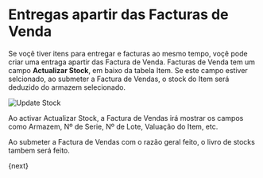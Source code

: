 <!-- add-breadcrumbs -->
# Entregas apartir das Facturas de Venda

Se voçẽ tiver itens para entregar e facturas ao mesmo tempo, voçê pode criar uma entraga apartir das Factura de Venda. Facturas de Venda tem um campo **Actualizar Stock**, em baixo da tabela Item. Se este campo estiver selcionado, ao submeter a Factura de Vendas, o stock do Item será deduzido do armazem selecionado.

<img alt="Update Stock" class="screenshot" src="{{docs_base_url}}/assets/img/articles/update-stock.png">

Ao activar Actualizar Stock, a Factura de Vendas irá mostrar os campos como Armazem, Nº de Serie, Nº de Lote, Valuação do Item, etc.

Ao submeter a Factura de Vendas com o razão geral feito, o livro de stocks tambem será feito.

{next}
